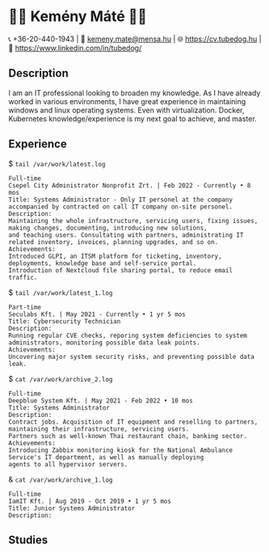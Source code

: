 # 👨‍💻 Kemény Máté 👨‍💻
📞 +36-20-440-1943 | 📧 kemeny.mate@mensa.hu | 🌐 https://cv.tubedog.hu | 🔗 https://www.linkedin.com/in/tubedog/

## Description
I am an IT professional looking to broaden my knowledge. As I have already worked in various environments,
I have great experience in maintaining windows and linux operating systems. Even with virtualization.
Docker, Kubernetes knowledge/experience is my next goal to achieve, and master.

## Experience
$ `tail /var/work/latest.log`
```
Full-time
Csepel City Administrator Nonprofit Zrt. | Feb 2022 - Currently • 8 mos
Title: Systems Administrator - Only IT personel at the company accompanied by contracted on call IT company on-site personel.
Description:
Maintaining the whole infrastructure, servicing users, fixing issues, making changes, documenting, introducing new solutions, 
and teaching users. Consultating with partners, administrating IT related inventory, invoices, planning upgrades, and so on.
Achievements:
Introduced GLPI, an ITSM platform for ticketing, inventory, deployments, knowledge base and self-service portal.
Introduction of Nextcloud file sharing portal, to reduce email traffic.
```


$ `tail /var/work/latest_1.log`
```
Part-time
Seculabs Kft. | May 2021 - Currently • 1 yr 5 mos
Title: Cybersecurity Technician
Description:
Running regular CVE checks, reporing system deficiencies to system administrators, monitoring possible data leak points.
Achievements:
Uncovering major system security risks, and preventing possible data leak.
```


$ `cat /var/work/archive_2.log`
```
Full-time
Deepblue System Kft. | May 2021 - Feb 2022 • 10 mos
Title: Systems Administrator
Description:
Contract jobs. Acquisition of IT equipment and reselling to partners, maintaining their infrastructure, servicing users.
Partners such as well-known Thai restaurant chain, banking sector.
Achievements:
Introducing Zabbix monitoring kiosk for the National Ambulance Service's IT department, as well as manually deploying
agents to all hypervisor servers.
```


& `cat /var/work/archive_1.log`
```
Full-time
IamIT Kft. | Aug 2019 - Oct 2019 • 1 yr 5 mos
Title: Junior Systems Administrator
Description:

```


## Studies

